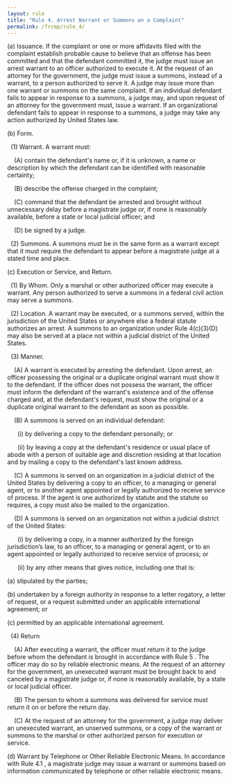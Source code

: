 ```yaml
---
layout: rule
title: "Rule 4. Arrest Warrant or Summons on a Complaint"
permalink: /frcmp/rule_4/
---
```


(a) Issuance. If the complaint or one or more affidavits filed with the complaint establish probable cause to believe that an offense has been committed and that the defendant committed it, the judge must issue an arrest warrant to an officer authorized to execute it. At the request of an attorney for the government, the judge must issue a summons, instead of a warrant, to a person authorized to serve it. A judge may issue more than one warrant or summons on the same complaint. If an individual defendant fails to appear in response to a summons, a judge may, and upon request of an attorney for the government must, issue a warrant. If an organizational defendant fails to appear in response to a summons, a judge may take any action authorized by United States law.


(b) Form.


&nbsp;&nbsp;(1) Warrant. A warrant must:


&nbsp;&nbsp;&nbsp;&nbsp;(A) contain the defendant's name or, if it is unknown, a name or description by which the defendant can be identified with reasonable certainty;


&nbsp;&nbsp;&nbsp;&nbsp;(B) describe the offense charged in the complaint;


&nbsp;&nbsp;&nbsp;&nbsp;(C) command that the defendant be arrested and brought without unnecessary delay before a magistrate judge or, if none is reasonably available, before a state or local judicial officer; and


&nbsp;&nbsp;&nbsp;&nbsp;(D) be signed by a judge.


&nbsp;&nbsp;(2) Summons. A summons must be in the same form as a warrant except that it must require the defendant to appear before a magistrate judge at a stated time and place.


(c) Execution or Service, and Return.


&nbsp;&nbsp;(1) By Whom. Only a marshal or other authorized officer may execute a warrant. Any person authorized to serve a summons in a federal civil action may serve a summons.


&nbsp;&nbsp;(2) Location. A warrant may be executed, or a summons served, within the jurisdiction of the United States or anywhere else a federal statute authorizes an arrest. A summons to an organization under Rule 4(c)(3)(D) may also be served at a place not within a judicial district of the United States.


&nbsp;&nbsp;(3) Manner.


&nbsp;&nbsp;&nbsp;&nbsp;(A) A warrant is executed by arresting the defendant. Upon arrest, an officer possessing the original or a duplicate original warrant must show it to the defendant. If the officer does not possess the warrant, the officer must inform the defendant of the warrant's existence and of the offense charged and, at the defendant's request, must show the original or a duplicate original warrant to the defendant as soon as possible.


&nbsp;&nbsp;&nbsp;&nbsp;(B) A summons is served on an individual defendant:


&nbsp;&nbsp;&nbsp;&nbsp;&nbsp;&nbsp;(i) by delivering a copy to the defendant personally; or


&nbsp;&nbsp;&nbsp;&nbsp;&nbsp;&nbsp;(ii) by leaving a copy at the defendant's residence or usual place of abode with a person of suitable age and discretion residing at that location and by mailing a copy to the defendant's last known address.


&nbsp;&nbsp;&nbsp;&nbsp;(C) A summons is served on an organization in a judicial district of the United States by delivering a copy to an officer, to a managing or general agent, or to another agent appointed or legally authorized to receive service of process. If the agent is one authorized by statute and the statute so requires, a copy must also be mailed to the organization.


&nbsp;&nbsp;&nbsp;&nbsp;(D) A summons is served on an organization not within a judicial district of the United States:


&nbsp;&nbsp;&nbsp;&nbsp;&nbsp;&nbsp;(i) by delivering a copy, in a manner authorized by the foreign jurisdiction’s law, to an officer, to a managing or general agent, or to an agent appointed or legally authorized to receive service of process; or


&nbsp;&nbsp;&nbsp;&nbsp;&nbsp;&nbsp;(ii) by any other means that gives notice, including one that is:


(a) stipulated by the parties;


(b) undertaken by a foreign authority in response to a letter rogatory, a letter of request, or a request submitted under an applicable international agreement; or


(c) permitted by an applicable international agreement.


&nbsp;&nbsp;(4) Return


&nbsp;&nbsp;&nbsp;&nbsp;(A) After executing a warrant, the officer must return it to the judge before whom the defendant is brought in accordance with Rule 5 . The officer may do so by reliable electronic means. At the request of an attorney for the government, an unexecuted warrant must be brought back to and canceled by a magistrate judge or, if none is reasonably available, by a state or local judicial officer.


&nbsp;&nbsp;&nbsp;&nbsp;(B) The person to whom a summons was delivered for service must return it on or before the return day.


&nbsp;&nbsp;&nbsp;&nbsp;(C) At the request of an attorney for the government, a judge may deliver an unexecuted warrant, an unserved summons, or a copy of the warrant or summons to the marshal or other authorized person for execution or service.


(d) Warrant by Telephone or Other Reliable Electronic Means. In accordance with Rule 4.1 , a magistrate judge may issue a warrant or summons based on information communicated by telephone or other reliable electronic means.